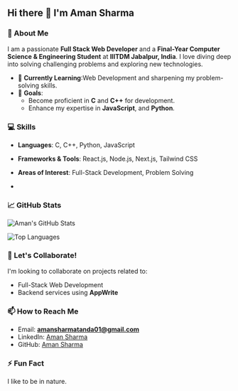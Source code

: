 ## Hi there 👋 I'm Aman Sharma

### 🌟 About Me
I am a passionate **Full Stack Web Developer** and a **Final-Year Computer Science & Engineering Student** at **IIITDM Jabalpur, India**. I love diving deep into solving challenging problems and exploring new technologies. 

- 🌱 **Currently Learning**:Web Development and sharpening my problem-solving skills.  
- 🎯 **Goals**: 
  - Become proficient in **C** and **C++** for development.  
  - Enhance my expertise in  **JavaScript**, and **Python**.  

### 💻 Skills
- **Languages**: C, C++, Python, JavaScript  
- **Frameworks & Tools**: React.js, Node.js, Next.js, Tailwind CSS 
- **Areas of Interest**: Full-Stack Development, Problem Solving  


- 
### 📈 GitHub Stats
![Aman's GitHub Stats](https://github-readme-stats.vercel.app/api?username=aman14214&show_icons=true&theme=radical)

![Top Languages](https://github-readme-stats.vercel.app/api/top-langs/?username=aman14214&layout=compact&theme=radical)



### 🤝 Let's Collaborate!
I'm looking to collaborate on projects related to:  
- Full-Stack Web Development  
- Backend services using **AppWrite**  

### 📫 How to Reach Me
- Email: **amansharmatanda01@gmail.com**  
- LinkedIn: [Aman Sharma](https://www.linkedin.com/in/aman-sharma-232b66277/)  
- GitHub: [Aman Sharma](https://github.com/aman14214)  

### ⚡ Fun Fact
I like to be in nature. 
